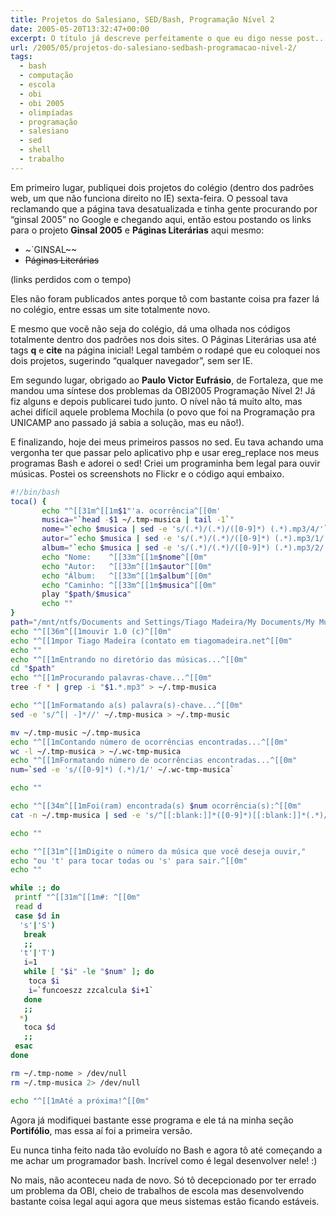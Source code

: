 ```yaml
---
title: Projetos do Salesiano, SED/Bash, Programação Nível 2
date: 2005-05-20T13:32:47+00:00
excerpt: O título já descreve perfeitamente o que eu digo nesse post...
url: /2005/05/projetos-do-salesiano-sedbash-programacao-nivel-2/
tags:
  - bash
  - computação
  - escola
  - obi
  - obi 2005
  - olimpíadas
  - programação
  - salesiano
  - sed
  - shell
  - trabalho
---
```


Em primeiro lugar, publiquei dois projetos do colégio (dentro dos padrões web, um que não funciona direito no IE) sexta-feira. O pessoal tava reclamando que a página tava desatualizada e tinha gente procurando por “ginsal 2005” no Google e chegando aqui, então estou postando os links para o projeto **Ginsal 2005** e **Páginas Literárias** aqui mesmo:

- ~`GINSAL~~
- ~~Páginas Literárias~~

(links perdidos com o tempo)

Eles não foram publicados antes porque tô com bastante coisa pra fazer lá no colégio, entre essas um site totalmente novo.

E mesmo que você não seja do colégio, dá uma olhada nos códigos totalmente dentro dos padrões nos dois sites. O Páginas Literárias usa até tags **q** e **cite** na página inicial! Legal também o rodapé que eu coloquei nos dois projetos, sugerindo “qualquer navegador”, sem ser IE.

Em segundo lugar, obrigado ao **Paulo Victor Eufrásio**, de Fortaleza, que me mandou uma síntese dos problemas da OBI2005 Programação Nível 2! Já fiz alguns e depois publicarei tudo junto. O nível não tá muito alto, mas achei difícil aquele problema Mochila (o povo que foi na Programação pra UNICAMP ano passado já sabia a solução, mas eu não!).

E finalizando, hoje dei meus primeiros passos no sed. Eu tava achando uma vergonha ter que passar pelo aplicativo php e usar ereg_replace nos meus programas Bash e adorei o sed! Criei um programinha bem legal para ouvir músicas. Postei os screenshots no Flickr e o código aqui embaixo.

```bash
#!/bin/bash
toca() {
       echo "^[[31m^[[1m$1"'a. ocorrência^[[0m'
       musica="`head -$1 ~/.tmp-musica | tail -1`"
       nome="`echo $musica | sed -e 's/(.*)/(.*)/([0-9]*) (.*).mp3/4/'`"
       autor="`echo $musica | sed -e 's/(.*)/(.*)/([0-9]*) (.*).mp3/1/'`"
       album="`echo $musica | sed -e 's/(.*)/(.*)/([0-9]*) (.*).mp3/2/'`"
       echo "Nome:    ^[[33m^[[1m$nome^[[0m"
       echo "Autor:   ^[[33m^[[1m$autor^[[0m"
       echo "Álbum:   ^[[33m^[[1m$album^[[0m"
       echo "Caminho: ^[[33m^[[1m$musica^[[0m"
       play "$path/$musica"
       echo ""
}
path="/mnt/ntfs/Documents and Settings/Tiago Madeira/My Documents/My Music"
echo "^[[36m^[[1mouvir 1.0 (c)^[[0m"
echo "^[[1mpor Tiago Madeira (contato em tiagomadeira.net^[[0m"
echo ""
echo "^[[1mEntrando no diretório das músicas...^[[0m"
cd "$path"
echo "^[[1mProcurando palavras-chave...^[[0m"
tree -f * | grep -i "$1.*.mp3" > ~/.tmp-musica

echo "^[[1mFormatando a(s) palavra(s)-chave...^[[0m"
sed -e 's/^[| -]*//' ~/.tmp-musica > ~/.tmp-music

mv ~/.tmp-music ~/.tmp-musica
echo "^[[1mContando número de ocorrências encontradas...^[[0m"
wc -l ~/.tmp-musica > ~/.wc-tmp-musica
echo "^[[1mFormatando número de ocorrências encontradas...^[[0m"
num=`sed -e 's/([0-9]*) (.*)/1/' ~/.wc-tmp-musica`

echo ""

echo "^[[34m^[[1mFoi(ram) encontrada(s) $num ocorrência(s):^[[0m"
cat -n ~/.tmp-musica | sed -e 's/^[[:blank:]]*([0-9]*)[[:blank:]]*(.*)/1: 2/'

echo ""

echo "^[[31m^[[1mDigite o número da música que você deseja ouvir,"
echo "ou 't' para tocar todas ou 's' para sair.^[[0m"
echo ""

while :; do
 printf "^[[31m^[[1m#: ^[[0m"
 read d
 case $d in
  's'|'S')
   break
   ;;
  't'|'T')
   i=1
   while [ "$i" -le "$num" ]; do
    toca $i
    i=`funcoeszz zzcalcula $i+1`
   done
   ;;
  *)
   toca $d
   ;;
 esac
done

rm ~/.tmp-nome > /dev/null
rm ~/.tmp-musica 2> /dev/null

echo "^[[1mAté a próxima!^[[0m"
```

Agora já modifiquei bastante esse programa e ele tá na minha seção **Portifólio**, mas essa aí foi a primeira versão.

Eu nunca tinha feito nada tão evoluído no Bash e agora tô até começando a me achar um programador bash. Incrível como é legal desenvolver nele! :)

No mais, não aconteceu nada de novo. Só tô decepcionado por ter errado um problema da OBI, cheio de trabalhos de escola mas desenvolvendo bastante coisa legal aqui agora que meus sistemas estão ficando estáveis.
